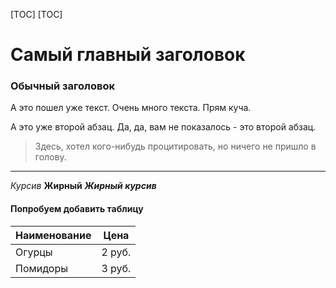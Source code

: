 [TOC]
[TOC]

# Самый главный заголовок

### Обычный заголовок

А это пошел уже текст. Очень много текста. Прям куча.

А это уже второй абзац. Да, да, вам не показалось - это второй абзац.

> Здесь, хотел кого-нибудь процитировать, но ничего не пришло в голову.

***

*Курсив* **Жирный** ***Жирный курсив***

#### Попробуем добавить таблицу
| Наименование | Цена |
|--------------|------|
|Огурцы| 2 руб. |
|Помидоры| 3 руб. |
